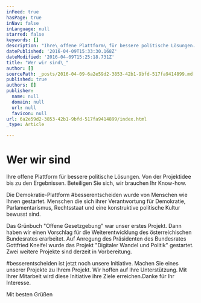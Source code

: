 ```yaml
---
inFeed: true
hasPage: true
inNav: false
inLanguage: null
starred: false
keywords: []
description: "Ihre\_offene Plattform\_für bessere politische Lösungen. Von der\_Projektidee bis zu den Ergebnissen.\_Beteiligen Sie sich, wir brauchen Ihr Know-how."
datePublished: '2016-04-09T15:33:30.168Z'
dateModified: '2016-04-09T15:25:18.731Z'
title: "Wer wir sind\_"
author: []
sourcePath: _posts/2016-04-09-6a2e59d2-3853-42b1-9bfd-517fa9414899.md
published: true
authors: []
publisher:
  name: null
  domain: null
  url: null
  favicon: null
url: 6a2e59d2-3853-42b1-9bfd-517fa9414899/index.html
_type: Article

---
```

# Wer wir sind 

Ihre offene Plattform für bessere politische Lösungen. Von der Projektidee bis zu den Ergebnissen. Beteiligen Sie sich, wir brauchen Ihr Know-how.

Die Demokratie-Plattform \#besserentscheiden wurde von Menschen wie Ihnen gestartet. Menschen die sich ihrer Verantwortung für Demokratie, Parlamentarismus, Rechtsstaat und eine konstruktive politische Kultur bewusst sind.

Das Grünbuch "Offene Gesetzgebung" war unser erstes Projekt. Dann haben wir einen Vorschlag für die Weiterentwicklung des österreichischen Bundesrates erarbeitet. Auf Anregung des Präsidenten des Bundesrates Gottfried Kneifel wurde das Projekt "Digitaler Wandel und Politik" gestartet. Zwei weitere Projekte sind derzeit in Vorbereitung.

\#besserentscheiden ist jetzt noch unsere Initiative. Machen Sie eines unserer Projekte zu Ihrem Projekt. Wir hoffen auf Ihre Unterstützung. Mit Ihrer Mitarbeit wird diese Initiative ihre Ziele erreichen.Danke für Ihr Interesse. 

Mit besten Grüßen